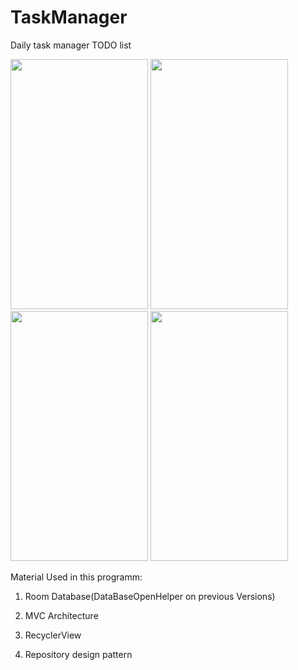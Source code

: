 # TaskManager
Daily task manager TODO list 

<img src="https://github.com/ErfanDP/TaskManager/blob/master/screenShots/Screenshot_1605764334.png" width="220" height="400" />
<img src="https://github.com/ErfanDP/TaskManager/blob/master/screenShots/Screenshot_1605764363.png" width="220" height="400" />
<img src="https://github.com/ErfanDP/TaskManager/blob/master/screenShots/Screenshot_1605764368.png" width="220" height="400" />
<img src="https://github.com/ErfanDP/TaskManager/blob/master/screenShots/Screenshot_1605764371.png" width="220" height="400" />


Material Used in this programm:

1. Room Database(DataBaseOpenHelper on previous Versions)

2. MVC Architecture

3. RecyclerView

4. Repository design pattern
